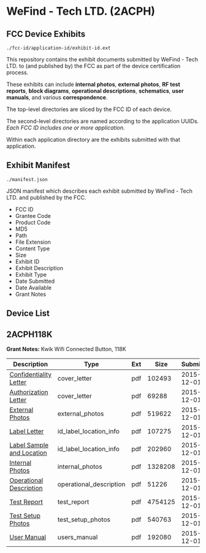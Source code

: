 # WeFind - Tech LTD. (2ACPH)
## FCC Device Exhibits

```
./fcc-id/application-id/exhibit-id.ext
```

This repository contains the exhibit documents submitted by WeFind - Tech LTD. to (and published by) the FCC as part of the device certification process.

These exhibits can include **internal photos**, **external photos**, **RF test reports**, **block diagrams**, **operational descriptions**, **schematics**, **user manuals**, and various **correspondence**.

The top-level directories are sliced by the FCC ID of each device.

The second-level directories are named according to the application UUIDs. *Each FCC ID includes one or more application.*

Within each application directory are the exhibits submitted with that application. 

## Exhibit Manifest

```
./manifest.json
```

JSON manifest which describes each exhibit submitted by WeFind - Tech LTD. and published by the FCC.

- FCC ID
- Grantee Code
- Product Code
- MD5
- Path
- File Extension
- Content Type
- Size
- Exhibit ID
- Exhibit Description
- Exhibit Type
- Date Submitted
- Date Available
- Grant Notes

## Device List
## 2ACPH118K
**Grant Notes:** Kwik Wifi Connected Button, 118K

| Description | Type | Ext | Size | Submitted | Available |
| ----------- | ---- | --- | ---- | --------- | --------- |
| [Confidentiality Letter](2ACPH118K/aacad6a349da1afa83e546eff6bbdc56/2826981.pdf) | cover_letter | pdf | 102493 | 2015-12-01 | 2015-12-01 |
| [Authorization Letter](2ACPH118K/aacad6a349da1afa83e546eff6bbdc56/2826984.pdf) | cover_letter | pdf | 69288 | 2015-12-01 | 2015-12-01 |
| [External Photos](2ACPH118K/aacad6a349da1afa83e546eff6bbdc56/2826982.pdf) | external_photos | pdf | 519622 | 2015-12-01 | 2015-12-01 |
| [Label Letter](2ACPH118K/aacad6a349da1afa83e546eff6bbdc56/2826985.pdf) | id_label_location_info | pdf | 107275 | 2015-12-01 | 2015-12-01 |
| [Label Sample and Location](2ACPH118K/aacad6a349da1afa83e546eff6bbdc56/2826986.pdf) | id_label_location_info | pdf | 202960 | 2015-12-01 | 2015-12-01 |
| [Internal Photos](2ACPH118K/aacad6a349da1afa83e546eff6bbdc56/2826983.pdf) | internal_photos | pdf | 1328208 | 2015-12-01 | 2015-12-01 |
| [Operational Description](2ACPH118K/aacad6a349da1afa83e546eff6bbdc56/2826987.pdf) | operational_description | pdf | 51226 | 2015-12-01 | 2015-12-01 |
| [Test Report](2ACPH118K/aacad6a349da1afa83e546eff6bbdc56/2826988.pdf) | test_report | pdf | 4754125 | 2015-12-01 | 2015-12-01 |
| [Test Setup Photos](2ACPH118K/aacad6a349da1afa83e546eff6bbdc56/2826990.pdf) | test_setup_photos | pdf | 540763 | 2015-12-01 | 2015-12-01 |
| [User Manual](2ACPH118K/aacad6a349da1afa83e546eff6bbdc56/2826989.pdf) | users_manual | pdf | 192080 | 2015-12-01 | 2015-12-01 |
